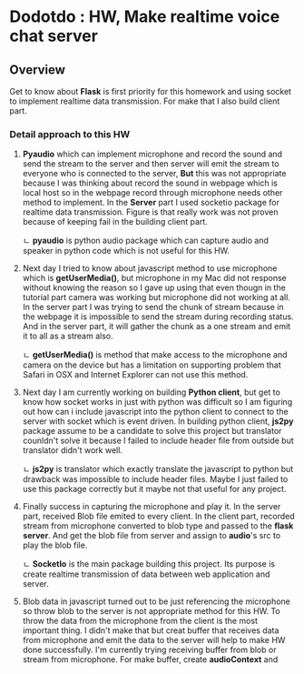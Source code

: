 # Dodotdo : HW, Make realtime voice chat server

## Overview

Get to know about **Flask** is first priority for this homework and using socket to implement realtime data transmission. For make that I also build client part.

### Detail approach to this HW

1. **Pyaudio** which can implement microphone and record the sound and send the stream to the server and then server will emit the stream to everyone who is connected to the server, **But** this was not appropriate because I was thinking about record the sound in webpage which is local host so in the webpage record through microphone needs other method to implement. In the **Server** part I used socketio package for realtime data transmission. Figure is that really work was not proven because of keeping fail in the building client part.

	ㄴ **pyaudio** is python audio package which can capture audio and speaker in python code which is not useful for this HW.

2. Next day I tried to know about javascript method to use microphone which is **getUserMedia()**, but microphone in my Mac did not response without knowing the reason so I gave up using that even thougn in the tutorial part camera was working but microphone did not working at all. In the server part I was trying to send the chunk of stream because in the webpage it is impossible to send the stream during recording status. And in the server part, it will gather the chunk as a one stream and emit it to all as a stream also.

	ㄴ **getUserMedia()** is method that make access to the microphone and camera on the device but has a limitation on supporting problem that Safari in OSX and Internet Explorer can not use this method.

3. Next day I am currently working on building **Python client**, but get to know how socket works in just with python was difficult so I am figuring out how can i include javascript into the python client to connect to the server with socket which is event driven. In building python client, **js2py** package assume to be a candidate to solve this project but translator counldn't solve it because I failed to include header file from outside but translator didn't work well.

	ㄴ **js2py** is translator which exactly translate the javascript to python but drawback was impossible to include header files. Maybe I just failed to use this package correctly but it maybe not that useful for any project.


4. Finally success in capturing the microphone and play it. In the server part, received Blob file emited to every client. In the client part, recorded stream from microphone converted to blob type and passed to the **flask server**. And get the blob file from server and assign to **audio**'s src to play the blob file.

	ㄴ **SocketIo** is the main package building this project. Its purpose is create realtime transmission of data between web application and server.
	
5. Blob data in javascript turned out to be just referencing the microphone so throw blob to the server is not appropriate method for this HW. To throw the data from the microphone from the client is the most important thing. I didn't make that but creat buffer that receives data from microphone and emit the data to the server will help to make HW done successfully. I'm currently trying receiving buffer from blob or stream from microphone. For make buffer, create **audioContext** and 